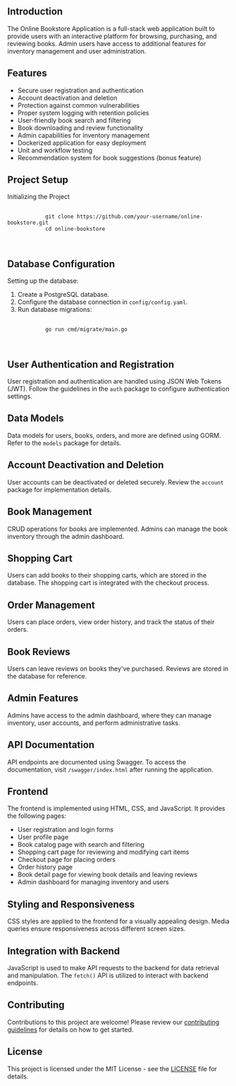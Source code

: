 <!-- Introduction Section -->
<section id="introduction">
    <h2>Introduction</h2>
    <p>
        The Online Bookstore Application is a full-stack web application built to provide users with an interactive platform for browsing, purchasing, and reviewing books. Admin users have access to additional features for inventory management and user administration.
    </p>
</section>

<!-- Features Section -->
<section id="features">
    <h2>Features</h2>
    <ul>
        <li>Secure user registration and authentication</li>
        <li>Account deactivation and deletion</li>
        <li>Protection against common vulnerabilities</li>
        <li>Proper system logging with retention policies</li>
        <li>User-friendly book search and filtering</li>
        <li>Book downloading and review functionality</li>
        <li>Admin capabilities for inventory management</li>
        <li>Dockerized application for easy deployment</li>
        <li>Unit and workflow testing</li>
        <li>Recommendation system for book suggestions (bonus feature)</li>
    </ul>
</section>

<!-- Project Setup Section -->
<section id="project-setup">
    <h2>Project Setup</h2>
    <p>Initializing the Project</p>
    <pre>
        <code>
            git clone https://github.com/your-username/online-bookstore.git
            cd online-bookstore
        </code>
    </pre>
</section>

<!-- Database Configuration Section -->
<section id="database-configuration">
    <h2>Database Configuration</h2>
    <p>Setting up the database:</p>
    <ol>
        <li>Create a PostgreSQL database.</li>
        <li>Configure the database connection in <code>config/config.yaml</code>.</li>
        <li>Run database migrations:</li>
    </ol>
    <pre>
        <code>
            go run cmd/migrate/main.go
        </code>
    </pre>
</section>

<!-- User Authentication Section -->
<section id="user-authentication">
    <h2>User Authentication and Registration</h2>
    <p>User registration and authentication are handled using JSON Web Tokens (JWT). Follow the guidelines in the <code>auth</code> package to configure authentication settings.</p>
</section>

<!-- Data Models Section -->
<section id="data-models">
    <h2>Data Models</h2>
    <p>Data models for users, books, orders, and more are defined using GORM. Refer to the <code>models</code> package for details.</p>
</section>

<!-- Account Deactivation Section -->
<section id="account-deactivation">
    <h2>Account Deactivation and Deletion</h2>
    <p>User accounts can be deactivated or deleted securely. Review the <code>account</code> package for implementation details.</p>
</section>

<!-- Book Management Section -->
<section id="book-management">
    <h2>Book Management</h2>
    <p>CRUD operations for books are implemented. Admins can manage the book inventory through the admin dashboard.</p>
</section>

<!-- Shopping Cart Section -->
<section id="shopping-cart">
    <h2>Shopping Cart</h2>
    <p>Users can add books to their shopping carts, which are stored in the database. The shopping cart is integrated with the checkout process.</p>
</section>

<!-- Order Management Section -->
<section id="order-management">
    <h2>Order Management</h2>
    <p>Users can place orders, view order history, and track the status of their orders.</p>
</section>

<!-- Book Reviews Section -->
<section id="book-reviews">
    <h2>Book Reviews</h2>
    <p>Users can leave reviews on books they've purchased. Reviews are stored in the database for reference.</p>
</section>

<!-- Admin Features Section -->
<section id="admin-features">
    <h2>Admin Features</h2>
    <p>Admins have access to the admin dashboard, where they can manage inventory, user accounts, and perform administrative tasks.</p>
</section>

<!-- API Documentation Section -->
<section id="api-documentation">
    <h2>API Documentation</h2>
    <p>API endpoints are documented using Swagger. To access the documentation, visit <code>/swagger/index.html</code> after running the application.</p>
</section>

<!-- Frontend Section -->
<section id="frontend">
    <h2>Frontend</h2>
    <p>The frontend is implemented using HTML, CSS, and JavaScript. It provides the following pages:</p>
    <ul>
        <li>User registration and login forms</li>
        <li>User profile page</li>
        <li>Book catalog page with search and filtering</li>
        <li>Shopping cart page for reviewing and modifying cart items</li>
        <li>Checkout page for placing orders</li>
        <li>Order history page</li>
        <li>Book detail page for viewing book details and leaving reviews</li>
        <li>Admin dashboard for managing inventory and users</li>
    </ul>
</section>

<!-- Styling and Responsiveness Section -->
<section id="styling-and-responsiveness">
    <h2>Styling and Responsiveness</h2>
    <p>CSS styles are applied to the frontend for a visually appealing design. Media queries ensure responsiveness across different screen sizes.</p>
</section>

<!-- Integration with Backend Section -->
<section id="integration-with-backend">
    <h2>Integration with Backend</h2>
    <p>JavaScript is used to make API requests to the backend for data retrieval and manipulation. The <code>fetch()</code> API is utilized to interact with backend endpoints.</p>
</section>

<!-- Contributing Section -->
<section id="contributing">
    <h2>Contributing</h2>
    <p>Contributions to this project are welcome! Please review our <a href="CONTRIBUTING.md">contributing guidelines</a> for details on how to get started.</p>
</section>

<!-- License Section -->
<section id="license">
    <h2>License</h2>
    <p>This project is licensed under the MIT License - see the <a href="LICENSE">LICENSE</a> file for details.</p>
</section>
